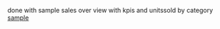 done with sample sales over view with kpis and unitssold by category
<a href="https://github.com/chandusaigari/clothing-sales-insights/blob/main/salesoverview.png">sample</a>
